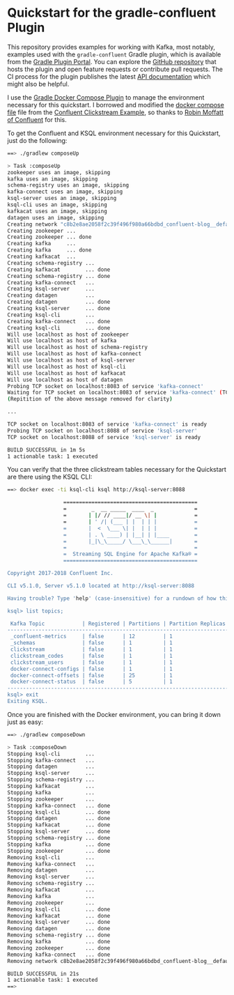 # Quickstart for the gradle-confluent Plugin
This repository provides examples for working with Kafka, most notably, examples used with the `gradle-confluent` Gradle plugin, which is available from the [Gradle Plugin Portal](https://plugins.gradle.org/plugin/com.redpillanalytics.gradle-confluent). You can explore the [GitHub repository](https://github.com/RedPillAnalytics/gradle-confluent) that hosts the plugin and open feature requests or contribute pull requests. The CI process for the plugin publishes the latest [API documentation](https://s3.amazonaws.com/documentation.redpillanalytics.com/gradle-confluent/latest/index.html) which might also be helpful.

I use the [Gradle Docker Compose Plugin](https://github.com/avast/gradle-docker-compose-plugin) to manage the environment necessary for this quickstart. I borrowed and modified the 
[docker compose file](docker-compose.yml) file from the [Confluent Clickstream Example](https://github.com/confluentinc/examples/tree/5.1.0-post/clickstream), so thanks to [Robin Moffatt of Confluent](https://twitter.com/rmoff) for this.

To get the Confluent and KSQL environment necessary for this Quickstart, just do the following:

```Bash
==> ./gradlew composeUp

> Task :composeUp
zookeeper uses an image, skipping
kafka uses an image, skipping
schema-registry uses an image, skipping
kafka-connect uses an image, skipping
ksql-server uses an image, skipping
ksql-cli uses an image, skipping
kafkacat uses an image, skipping
datagen uses an image, skipping
Creating network "c8b2e8ae2058f2c39f496f980a66bdbd_confluent-blog__default" with the default driver
Creating zookeeper ...
Creating zookeeper ... done
Creating kafka     ...
Creating kafka     ... done
Creating kafkacat  ...
Creating schema-registry ...
Creating kafkacat        ... done
Creating schema-registry ... done
Creating kafka-connect   ...
Creating ksql-server     ...
Creating datagen         ...
Creating datagen         ... done
Creating ksql-server     ... done
Creating ksql-cli        ...
Creating kafka-connect   ... done
Creating ksql-cli        ... done
Will use localhost as host of zookeeper
Will use localhost as host of kafka
Will use localhost as host of schema-registry
Will use localhost as host of kafka-connect
Will use localhost as host of ksql-server
Will use localhost as host of ksql-cli
Will use localhost as host of kafkacat
Will use localhost as host of datagen
Probing TCP socket on localhost:8083 of service 'kafka-connect'
Waiting for TCP socket on localhost:8083 of service 'kafka-connect' (TCP connection on localhost:8083 of service 'kafka-connect' was disconnected right after connected)
(Repitition of the above message removed for clarity)

...

TCP socket on localhost:8083 of service 'kafka-connect' is ready
Probing TCP socket on localhost:8088 of service 'ksql-server'
TCP socket on localhost:8088 of service 'ksql-server' is ready

BUILD SUCCESSFUL in 1m 5s
1 actionable task: 1 executed
```
You can verify that the three clickstream tables necessary for the Quickstart are there using the KSQL CLI:

```Bash
==> docker exec -ti ksql-cli ksql http://ksql-server:8088

                  ===========================================
                  =        _  __ _____  ____  _             =
                  =       | |/ // ____|/ __ \| |            =
                  =       | ' /| (___ | |  | | |            =
                  =       |  <  \___ \| |  | | |            =
                  =       | . \ ____) | |__| | |____        =
                  =       |_|\_\_____/ \___\_\______|       =
                  =                                         =
                  =  Streaming SQL Engine for Apache Kafka® =
                  ===========================================

Copyright 2017-2018 Confluent Inc.

CLI v5.1.0, Server v5.1.0 located at http://ksql-server:8088

Having trouble? Type 'help' (case-insensitive) for a rundown of how things work!

ksql> list topics;

 Kafka Topic            | Registered | Partitions | Partition Replicas | Consumers | ConsumerGroups
----------------------------------------------------------------------------------------------------
 _confluent-metrics     | false      | 12         | 1                  | 0         | 0
 _schemas               | false      | 1          | 1                  | 0         | 0
 clickstream            | false      | 1          | 1                  | 0         | 0
 clickstream_codes      | false      | 1          | 1                  | 0         | 0
 clickstream_users      | false      | 1          | 1                  | 0         | 0
 docker-connect-configs | false      | 1          | 1                  | 0         | 0
 docker-connect-offsets | false      | 25         | 1                  | 0         | 0
 docker-connect-status  | false      | 5          | 1                  | 0         | 0
----------------------------------------------------------------------------------------------------
ksql> exit
Exiting KSQL.
```

Once you are finished with the Docker environment, you can bring it down just as easy:

```Bash
==> ./gradlew composeDown

> Task :composeDown
Stopping ksql-cli        ...
Stopping kafka-connect   ...
Stopping datagen         ...
Stopping ksql-server     ...
Stopping schema-registry ...
Stopping kafkacat        ...
Stopping kafka           ...
Stopping zookeeper       ...
Stopping kafka-connect   ... done
Stopping ksql-cli        ... done
Stopping datagen         ... done
Stopping kafkacat        ... done
Stopping ksql-server     ... done
Stopping schema-registry ... done
Stopping kafka           ... done
Stopping zookeeper       ... done
Removing ksql-cli        ...
Removing kafka-connect   ...
Removing datagen         ...
Removing ksql-server     ...
Removing schema-registry ...
Removing kafkacat        ...
Removing kafka           ...
Removing zookeeper       ...
Removing ksql-cli        ... done
Removing kafkacat        ... done
Removing ksql-server     ... done
Removing datagen         ... done
Removing schema-registry ... done
Removing kafka           ... done
Removing zookeeper       ... done
Removing kafka-connect   ... done
Removing network c8b2e8ae2058f2c39f496f980a66bdbd_confluent-blog__default

BUILD SUCCESSFUL in 21s
1 actionable task: 1 executed
==>
```